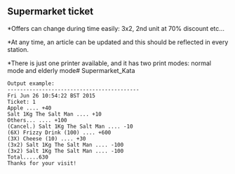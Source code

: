 Supermarket ticket
------------------

*Offers can change during time easily: 3x2, 2nd unit at 70% discount etc...

*At any time, an article can be updated and this should be reflected in every station.

*There is just one printer available, and it has two print modes: normal mode and elderly mode# Supermarket_Kata


```
Output example:
------------------------------------------
Fri Jun 26 10:54:22 BST 2015
Ticket: 1
Apple .... +40
Salt 1Kg The Salt Man .... +10
Others... .... +100
(Cancel.) Salt 1Kg The Salt Man .... -10
(6X) Frizzy Drink (100) .... +600
(3X) Cheese (10) .... +30
(3x2) Salt 1Kg The Salt Man .... -100
(3x2) Salt 1Kg The Salt Man .... -100
Total.....630
Thanks for your visit!
```

